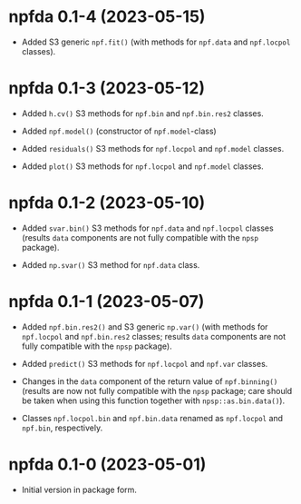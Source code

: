 # npfda 0.1-4 (2023-05-15) 

* Added S3 generic `npf.fit()` (with methods for `npf.data` 
  and `npf.locpol` classes).
  

# npfda 0.1-3 (2023-05-12) 

* Added `h.cv()` S3 methods for `npf.bin` and `npf.bin.res2` classes.

* Added `npf.model()` (constructor of `npf.model`-class) 

* Added `residuals()` S3 methods for `npf.locpol` and `npf.model` classes.

* Added `plot()` S3 methods for `npf.locpol` and `npf.model` classes.
  

# npfda 0.1-2 (2023-05-10) 

* Added `svar.bin()` S3 methods for `npf.data` and 
  `npf.locpol` classes (results `data` components are not fully compatible 
  with the `npsp` package).

* Added `np.svar()` S3 method for `npf.data` class.


# npfda 0.1-1 (2023-05-07) 

* Added `npf.bin.res2()` and S3 generic `np.var()` (with methods for `npf.locpol` 
  and `npf.bin.res2` classes; results `data` components are not fully compatible 
  with the `npsp` package). 
  
* Added `predict()` S3 methods for `npf.locpol` and `npf.var` classes.

* Changes in the `data` component of the return value of `npf.binning()`
  (results are now not fully compatible with the `npsp` package;
  care should be taken when using this function together with `npsp::as.bin.data()`).

* Classes `npf.locpol.bin` and `npf.bin.data` renamed as `npf.locpol` and `npf.bin`, 
  respectively.

  
# npfda 0.1-0 (2023-05-01) 

* Initial version in package form.
  
